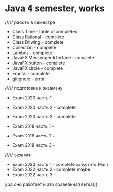 # Java 4 semester, works
///// работы в семестре
- Class Time - table of completed 
- Class Rational - complete
- Class Driwing - complete
- Collection - complete
- Lambda - complete
- JavaFX Messenger Interface - complete
- JavaFX button - complete
- JavaFX circle - complete
- Fractal - complete
- gitignore - error

///// подготовка к экзамену
- Exam 2020 часть 1 - 
- Exam 2020 часть 2 - complete
- Exam 2020 часть 3 - complete

- Exam 2018 часть 1 - 
- Exam 2018 часть 2 - 
- Exam 2018 часть 3 -

///// экзамен
- Exam 2022 часть 1 - complete запустить Main 
- Exam 2022 часть 2 - complete maybe
- Exam 2022 часть 3 -

ура оно работает и это правельная ветка)))